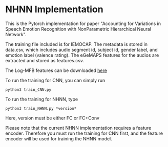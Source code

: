 # NHNN Implementation

This is the Pytorch implementation for paper "Accounting for Variations in Speech Emotion Recognition with NonParametric Hierarchical Neural Network".

The training file included is for IEMOCAP. The metadata is stored in data.csv, which includes audio segment id, subject id, gender label, and emotion label (valence rating). The eGeMAPS features for the audios are extracted and stored as features.csv. 

The Log-MFB features can be downloaded [here](https://drive.google.com/file/d/1b0c7xgcyzt97vY7AI5uOCHdYWhTfygFf/view?usp=sharing)

To run the training for CNN, you can simply run

```
python3 train_CNN.py
```

To run the training for NHNN, type

```
python3 train_NHNN.py *version*
```

Here, version must be either FC or FC+Conv

Please note that the current NHNN implementation requires a feature encoder. Therefore you must run the training for CNN first, and the feature encoder will be used for training the NHNN model. 
